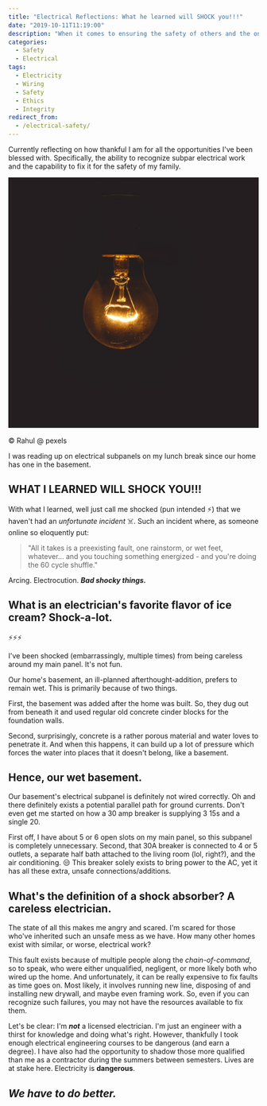 ```yaml
---
title: "Electrical Reflections: What he learned will SHOCK you!!!"
date: "2019-10-11T11:19:00"
description: "When it comes to ensuring the safety of others and the ones we love, we have to do better."
categories:
  - Safety
  - Electrical
tags:
  - Electricity
  - Wiring
  - Safety
  - Ethics
  - Integrity
redirect_from:
  - /electrical-safety/
---
```


Currently reflecting on how thankful I am for all the opportunities I've been blessed with.
Specifically, the ability to recognize subpar electrical work and the capability to fix it for the safety of my family.

![Leave a light on...💡](./hero-image.jpg)

<figcaption>© Rahul @ pexels</figcaption>

I was reading up on electrical subpanels on my lunch break since our home has one in the basement.

## WHAT I LEARNED WILL SHOCK YOU!!!

With what I learned, well just call me shocked (pun intended ⚡️) that we haven't had an _unfortunate incident_ ☠️.
Such an incident where, as someone online so eloquently put:

> "All it takes is a preexisting fault, one rainstorm, or wet feet, whatever... and you touching something energized - and you're doing the 60 cycle shuffle."

Arcing. Electrocution. **_Bad shocky things._**

## What is an electrician's favorite flavor of ice cream? Shock-a-lot.

⚡️️️️️️️️️⚡️⚡️

I've been shocked (embarrassingly, multiple times) from being careless around my main panel.
It's not fun.

Our home's basement, an ill-planned afterthought-addition, prefers to remain wet.
This is primarily because of two things.

First, the basement was added after the home was built.
So, they dug out from beneath it and used regular old concrete cinder blocks for the foundation walls.

Second, surprisingly, concrete is a rather porous material and water loves to penetrate it.
And when this happens, it can build up a lot of pressure which forces the water into places that it doesn't belong, like a basement.

## Hence, our wet basement.

Our basement's electrical subpanel is definitely not wired correctly.
Oh and there definitely exists a potential parallel path for ground currents.
Don't even get me started on how a 30 amp breaker is supplying 3 15s and a single 20.

First off, I have about 5 or 6 open slots on my main panel, so this subpanel is completely unnecessary.
Second, that 30A breaker is connected to 4 or 5 outlets, a separate half bath attached to the living room (lol, right?), and the air conditioning.
😒
This breaker solely exists to bring power to the AC, yet it has all these extra, unsafe connections/additions.

## What's the definition of a shock absorber? A careless electrician.

The state of all this makes me angry and scared.
I'm scared for those who've inherited such an unsafe mess as we have.
How many other homes exist with similar, or worse, electrical work?

This fault exists because of multiple people along the _chain-of-command_, so to speak, who were either unqualified, negligent, or more likely both who wired up the home.
And unfortunately, it can be really expensive to fix faults as time goes on.
Most likely, it involves running new line, disposing of and installing new drywall, and maybe even framing work.
So, even if you can recognize such failures, you may not have the resources available to fix them.

Let's be clear: I'm **_not_** a licensed electrician.
I'm just an engineer with a thirst for knowledge and doing what's right.
However, thankfully I took enough electrical engineering courses to be dangerous (and earn a degree).
I have also had the opportunity to shadow those more qualified than me as a contractor during the summers between semesters.
Lives are at stake here.
Electricity is **dangerous**.

## _We have to do better._
